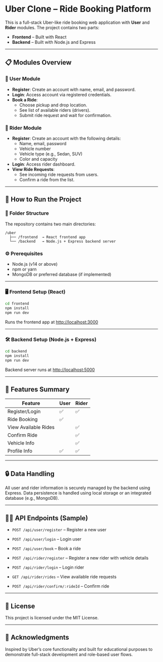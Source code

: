 
# Uber Clone – Ride Booking Platform

This is a full-stack Uber-like ride booking web application with **User** and **Rider** modules. The project contains two parts:
- **Frontend** – Built with React
- **Backend** – Built with Node.js and Express

---

## 📋 Modules Overview

### 👤 User Module
- **Register**: Create an account with name, email, and password.
- **Login**: Access account via registered credentials.
- **Book a Ride**:
  - Choose pickup and drop location.
  - See list of available riders (drivers).
  - Submit ride request and wait for confirmation.

### 🚗 Rider Module
- **Register**: Create an account with the following details:
  - Name, email, password
  - Vehicle number
  - Vehicle type (e.g., Sedan, SUV)
  - Color and capacity
- **Login**: Access rider dashboard.
- **View Ride Requests**:
  - See incoming ride requests from users.
  - Confirm a ride from the list.

---

## 🚀 How to Run the Project

### 📁 Folder Structure

The repository contains two main directories:
```
/uber
  ├── /frontend  → React frontend app
  └── /backend   → Node.js + Express backend server
```

### ⚙️ Prerequisites

- Node.js (v14 or above)
- npm or yarn
- MongoDB or preferred database (if implemented)

---

### 🖥️ Frontend Setup (React)

```bash
cd frontend
npm install
npm run dev
```

Runs the frontend app at [http://localhost:3000](http://localhost:3000)

---

### 🛠️ Backend Setup (Node.js + Express)

```bash
cd backend
npm install
npm run dev
```

Backend server runs at [http://localhost:5000](http://localhost:5000)

---

## 🧠 Features Summary

| Feature              | User | Rider |
|----------------------|------|--------|
| Register/Login       | ✅   | ✅     |
| Ride Booking         | ✅   |        |
| View Available Rides |      | ✅     |
| Confirm Ride         |      | ✅     |
| Vehicle Info         |      | ✅     |
| Profile Info         | ✅   | ✅     |

---

## 🔒 Data Handling

All user and rider information is securely managed by the backend using Express. Data persistence is handled using local storage or an integrated database (e.g., MongoDB).

---

## 🧑‍💻 API Endpoints (Sample)

- `POST /api/user/register` – Register a new user
- `POST /api/user/login` – Login user
- `POST /api/user/book` – Book a ride

- `POST /api/rider/register` – Register a new rider with vehicle details
- `POST /api/rider/login` – Login rider
- `GET /api/rider/rides` – View available ride requests
- `POST /api/rider/confirm/:rideId` – Confirm ride

---

## 📄 License

This project is licensed under the MIT License.

---

## 🙌 Acknowledgments

Inspired by Uber’s core functionality and built for educational purposes to demonstrate full-stack development and role-based user flows.
